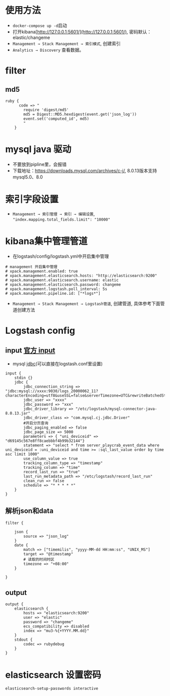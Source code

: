 # 使用方法
+ `docker-compose up -d`启动
+ 打开kibana[http://127.0.0.1:5601/](http://127.0.0.1:5601/), 密码默认：elastic/changeme
+ `Management → Stack Management → 索引模式`, 创建索引
+ `Analytics → Discovery` 查看数据。


# filter
## md5
```
ruby {
      code => "
        require 'digest/md5'
        md5 = Digest::MD5.hexdigest(event.get('json_log'))
        event.set('computed_id', md5)
        "
    }
```

# mysql java 驱动
+ 不要放到pipline里，会报错
+ 下载地址：https://downloads.mysql.com/archives/c-j/, 8.0.13版本支持mysql5.0、8.0

# 索引字段设置
+ `Management → 索引管理 → 索引 → 编辑设置`, `"index.mapping.total_fields.limit": "10000"`

# kibana集中管理管道
+ 在logstash/config/logstash.yml中开启集中管理
```
# management 开启集中管理
# xpack.management.enabled: true
# xpack.management.elasticsearch.hosts: "http://elasticsearch:9200"
# xpack.management.elasticsearch.username: elastic
# xpack.management.elasticsearch.password: changeme
# xpack.management.logstash.poll_interval: 5s
# xpack.management.pipeline.id: ["*logs*"]
```
+ `Management → Stack Management → Logstash管道`, 创建管道, 具体参考下面管道创建方法

# Logstash config
## input [官方 input](https://www.elastic.co/guide/en/logstash/current/input-plugins.html)
+ mysql [jdbc](https://www.elastic.co/guide/en/logstash/current/plugins-inputs-jdbc.html)(可以直接在logstash.conf里设置)
```
input {
    stdin {}
    jdbc {
        jdbc_connection_string => "jdbc:mysql://xxxx:9030/logs_20000062_11?characterEncoding=utf8&useSSL=false&serverTimezone=UTC&rewriteBatchedStatements=true"
        jdbc_user => "xxxx"
        jdbc_password => "xxx"
        jdbc_driver_library => "/etc/logstash/mysql-connector-java-8.0.13.jar"
        jdbc_driver_class => "com.mysql.cj.jdbc.Driver"
        #开启分页查询
        jdbc_paging_enabled => false
        jdbc_page_size => 5000
        parameters => { "uni_deviceid" => "d69145c567e8ff8caebbbf4b99b32144"}
        statement => "select * from server_playcrab_event_data where uni_deviceid = :uni_deviceid and time >= :sql_last_value order by time asc limit 1000"
        use_column_value => true
        tracking_column_type => "timestamp"
        tracking_column => "time"
        record_last_run => "true"
        last_run_metadata_path => "/etc/logstash/record_last_run"
        clean_run => false
        schedule => "* * * * *"
    }
}
```

## 解析json和data
```
filter {
 
    json {
        source => "json_log"
    }
    date {
        match => ["timemilis", "yyyy-MM-dd HH:mm:ss", "UNIX_MS"]
        target => "@timestamp"
        # 读取的时间时区
        timezone => "+08:00"
    }
 
}
```
 
## output
```
output {
    elasticsearch {
        hosts => "elasticsearch:9200"
        user => "elastic"
        password => "changeme"
        ecs_compatibility => disabled
        index => "mu3-%{+YYYY.MM.dd}"
    }
    stdout {
        codec => rubydebug
    }
}
```

# elasticsearch 设置密码
```elasticsearch-setup-passwords interactive```
